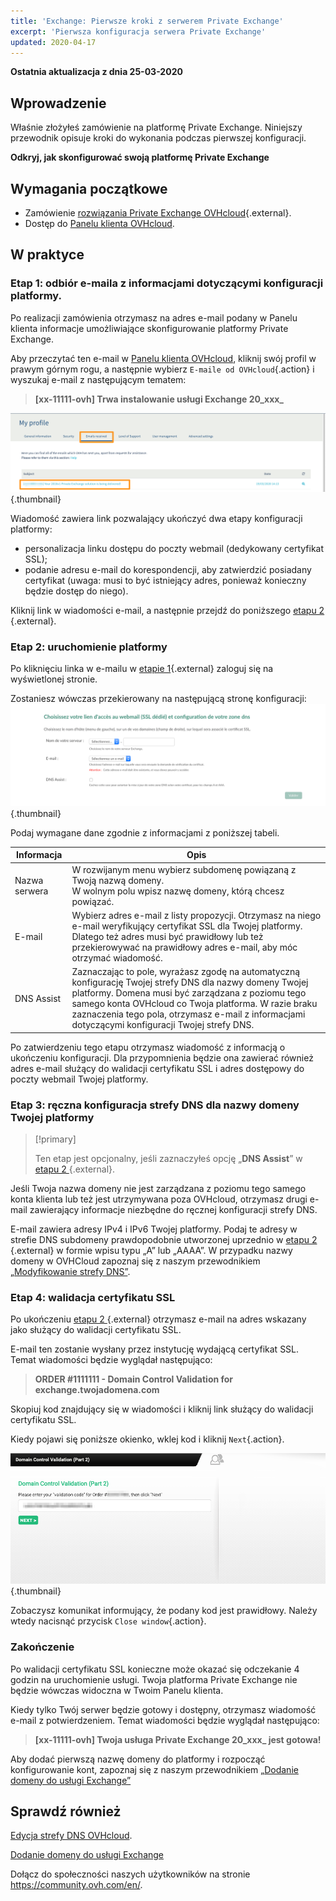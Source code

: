 ```yaml
---
title: 'Exchange: Pierwsze kroki z serwerem Private Exchange'
excerpt: 'Pierwsza konfiguracja serwera Private Exchange'
updated: 2020-04-17
---
```


**Ostatnia aktualizacja z dnia 25-03-2020**

## Wprowadzenie

Właśnie złożyłeś zamówienie na platformę Private Exchange. Niniejszy przewodnik opisuje kroki do wykonania podczas pierwszej konfiguracji.

**Odkryj, jak skonfigurować swoją platformę Private Exchange**

## Wymagania początkowe

- Zamówienie [rozwiązania Private Exchange OVHcloud](https://www.ovhcloud.com/pl/emails/private-exchange/){.external}.
- Dostęp do [Panelu klienta OVHcloud](https://www.ovh.com/auth/?action=gotomanager&from=https://www.ovh.pl/&ovhSubsidiary=pl).

## W praktyce

### Etap 1: odbiór e-maila z informacjami dotyczącymi konfiguracji platformy.

Po realizacji zamówienia otrzymasz na adres e-mail podany w Panelu klienta informacje umożliwiające skonfigurowanie platformy Private Exchange. 

Aby przeczytać ten e-mail w [Panelu klienta OVHcloud](https://www.ovh.com/auth/?action=gotomanager&from=https://www.ovh.pl/&ovhSubsidiary=pl), kliknij swój profil w prawym górnym rogu, a następnie wybierz `E-maile od OVHcloud`{.action} i wyszukaj e-mail z następującym tematem:

> **[xx-11111-ovh] Trwa instalowanie usługi Exchange 20_xxx_**

![first-use-private-exchange](images/first-use-private-exchange-01.png){.thumbnail}

Wiadomość zawiera link pozwalający ukończyć dwa etapy konfiguracji platformy:

- personalizacja linku dostępu do poczty webmail (dedykowany certyfikat SSL);
- podanie adresu e-mail do korespondencji, aby zatwierdzić posiadany certyfikat (uwaga: musi to być istniejący adres, ponieważ konieczny będzie dostęp do niego).

Kliknij link w wiadomości e-mail, a następnie przejdź do poniższego [etapu 2 ](./#etap-2-uruchomienie-platformy){.external}.

### Etap 2: uruchomienie platformy

Po kliknięciu linka w e-mailu w [etapie 1](./#etap-1-odbior-e-maila-z-informacjami-dotyczacymi-konfiguracji-platformy){.external} zaloguj się na wyświetlonej stronie.

Zostaniesz wówczas przekierowany na następującą stronę konfiguracji:
![first-use-private-exchange](images/first-use-private-exchange-02.png){.thumbnail}

Podaj wymagane dane zgodnie z informacjami z poniższej tabeli.

| Informacja          	| Opis                                                                                                                                                                                                                             	|
|----------------------	|-----------------------------------------------------------------------------------------------------------------------------------------------------------------------------------------------------------------------------------------	|
| Nazwa serwera 	| W rozwijanym menu wybierz subdomenę powiązaną z Twoją nazwą domeny.  <br> W wolnym polu wpisz nazwę domeny, którą chcesz powiązać.                                                                   	|
| E-mail               	| Wybierz adres e-mail z listy propozycji. Otrzymasz na niego e-mail weryfikujący certyfikat SSL dla Twojej platformy. Dlatego też adres musi być prawidłowy lub też przekierowywać na prawidłowy adres e-mail, aby móc otrzymać wiadomość.
| DNS Assist           	| Zaznaczając to pole, wyrażasz zgodę na automatyczną konfigurację Twojej strefy DNS dla nazwy domeny Twojej platformy. Domena musi być zarządzana z poziomu tego samego konta OVHcloud co Twoja platforma. W razie braku zaznaczenia tego pola, otrzymasz e-mail z informacjami dotyczącymi konfiguracji Twojej strefy DNS. 	|

Po zatwierdzeniu tego etapu otrzymasz wiadomość z informacją o ukończeniu konfiguracji. Dla przypomnienia będzie ona zawierać również adres e-mail służący do walidacji certyfikatu SSL i adres dostępowy do poczty webmail Twojej platformy.

### Etap 3: ręczna konfiguracja strefy DNS dla nazwy domeny Twojej platformy

> [!primary]
>
> Ten etap jest opcjonalny, jeśli zaznaczyłeś opcję „**DNS Assist**” w [etapu 2 ](./#etap-2-uruchomienie-platformy){.external}.
> 

Jeśli Twoja nazwa domeny nie jest zarządzana z poziomu tego samego konta klienta lub też jest utrzymywana poza OVHcloud, otrzymasz drugi e-mail zawierający informacje niezbędne do ręcznej konfiguracji strefy DNS.

E-mail zawiera adresy IPv4 i IPv6 Twojej platformy. Podaj te adresy w strefie DNS subdomeny prawdopodobnie utworzonej uprzednio w [etapu 2 ](./#etap-2-uruchomienie-platformy){.external} w formie wpisu typu „A” lub „AAAA”. W przypadku nazwy domeny w OVHCloud  zapoznaj się z naszym przewodnikiem [„Modyfikowanie strefy DNS”](/pages/web_cloud/domains/dns_zone_edit).



### Etap 4: walidacja certyfikatu SSL

Po ukończeniu [etapu 2 ](./#etap-2-uruchomienie-platformy){.external} otrzymasz e-mail na adres wskazany jako służący do walidacji certyfikatu SSL.

E-mail ten zostanie wysłany przez instytucję wydającą certyfikat SSL. Temat wiadomości będzie wyglądał następująco:

> **ORDER #1111111 - Domain Control Validation for exchange.twojadomena.com**

Skopiuj kod znajdujący się w wiadomości i kliknij link służący do walidacji certyfikatu SSL.

Kiedy pojawi się poniższe okienko, wklej kod i kliknij `Next`{.action}.

![first-use-private-exchange](images/first-use-private-exchange-03.png){.thumbnail}

Zobaczysz komunikat informujący, że podany kod jest prawidłowy. Należy wtedy nacisnąć przycisk `Close window`{.action}.

### Zakończenie

Po walidacji certyfikatu SSL konieczne może okazać się odczekanie 4 godzin na uruchomienie usługi. Twoja platforma Private Exchange nie będzie wówczas widoczna w Twoim Panelu klienta.

Kiedy tylko Twój serwer będzie gotowy i dostępny, otrzymasz wiadomość e-mail z potwierdzeniem. Temat wiadomości będzie wyglądał następująco:

> **[xx-11111-ovh] Twoja usługa Private Exchange 20_xxx_ jest gotowa!**

Aby dodać pierwszą nazwę domeny do platformy i rozpocząć konfigurowanie kont, zapoznaj się z naszym przewodnikiem [„Dodanie domeny do usługi Exchange”](/pages/web_cloud/email_and_collaborative_solutions/microsoft_exchange/exchange_adding_domain) 

## Sprawdź również

[Edycja strefy DNS OVHcloud](/pages/web_cloud/domains/dns_zone_edit).

[Dodanie domeny do usługi Exchange](/pages/web_cloud/email_and_collaborative_solutions/microsoft_exchange/exchange_adding_domain) 

Dołącz do społeczności naszych użytkowników na stronie <https://community.ovh.com/en/>.
